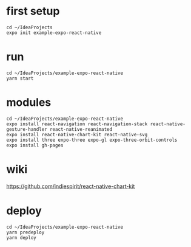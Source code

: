 
# first setup
```
cd ~/IdeaProjects
expo init example-expo-react-native
```

# run
```
cd ~/IdeaProjects/example-expo-react-native
yarn start
```

# modules
```
cd ~/IdeaProjects/example-expo-react-native
expo install react-navigation react-navigation-stack react-native-gesture-handler react-native-reanimated
expo install react-native-chart-kit react-native-svg
expo install three expo-three expo-gl expo-three-orbit-controls
expo install gh-pages
```

# wiki
https://github.com/indiespirit/react-native-chart-kit

# deploy
```
cd ~/IdeaProjects/example-expo-react-native
yarn predeploy
yarn deploy
```
